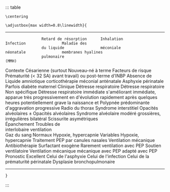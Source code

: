 ::: table
```{=latex}
\centering
```
```{=latex}
\adjustbox{max width=0.8\linewidth}{
```
  ----------------- ------------------------- ----------------------- ------------------------ -----------------------------
                    Retard de résorption      Inhalation              Infection                Maladie des
                    du liquide                méconiale               néonatale                membranes hyalines
                    pulmonaire                                                                 (MMH)
  Contexte          Césarienne (surtout       Nouveau-né à terme      Facteurs de risque       Prématurité (\< 32 SA)
                    avant travail)            ou post-terme           d\'INBP                  Absence de
                                              Liquide amniotique                               corticothérapie
                                              méconial                                         anténatale
                                              Asphyxie périnatale                              Parfois diabète
                                                                                               maternel
  Clinique          Détresse respiratoire     Détresse respiratoire   Non spécifique           Détresse respiratoire
                    immédiate s\'améliorant   immédiate,                                       apparue très
                    progressivement en        d\'évolution                                     rapidement après
                    quelques heures           potentiellement grave                            la naissance et
                    Polypnée prédominante                                                      d\'aggravation
                                                                                               progressive
  Radio du thorax   Syndrome interstitiel     Opacités alvéolaires    ± Opacités alvéolaires   Syndrome alvéolaire
                    modéré                    grossières,             irrégulières             bilatéral
                    Scissurite                asymétriques                                     
                    Épanchement               Troubles de                                      
                    interlobaire              ventilation                                      
  Gaz du sang       Normaux                   Hypoxie, hypercapnie    Variables                Hypoxie, hypercapnie
  Traitement        PEP par canules nasales   Ventilation mécanique   Antibiothérapie          Surfactant exogène
                    Rarement ventilation      avec PEP                Soutien ventilatoire     Ventilation mécanique
                    mécanique avec PEP                                adapté                   avec PEP
  Pronostic         Excellent                 Celui de l\'asphyxie    Celui de l\'infection    Celui de la prématurité
                                              périnatale                                       Dysplasie bronchopulmonaire
  ----------------- ------------------------- ----------------------- ------------------------ -----------------------------

```{=latex}
}
```
:::
